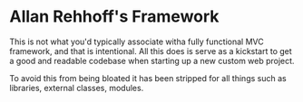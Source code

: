 # Allan Rehhoff's Framework #

This is not what you'd typically associate witha  fully functional MVC framework, and that is 
intentional.
All this does is serve as a kickstart to get a good and readable codebase when starting up a new 
custom web project.

To avoid this from being bloated it has been stripped for all things such as libraries, external 
classes, modules.
